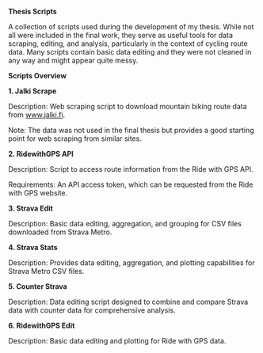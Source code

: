 **Thesis Scripts**

A collection of scripts used during the development of my thesis. While not all were included in the final work, they serve as useful tools for data scraping, editing, and analysis, particularly in the context of cycling route data. Many scripts contain basic data editing and they were not cleaned in any way and might appear quite messy. 

**Scripts Overview**

**1. Jalki Scrape**

Description: Web scraping script to download mountain biking route data from www.jalki.fi.

Note: The data was not used in the final thesis but provides a good starting point for web scraping from similar sites.

**2. RidewithGPS API**

Description: Script to access route information from the Ride with GPS API.

Requirements: An API access token, which can be requested from the Ride with GPS website.

**3. Strava Edit**

Description: Basic data editing, aggregation, and grouping for CSV files downloaded from Strava Metro.

**4. Strava Stats**

Description: Provides data editing, aggregation, and plotting capabilities for Strava Metro CSV files.

**5. Counter Strava**

Description: Data editing script designed to combine and compare Strava data with counter data for comprehensive analysis.

**6. RidewithGPS Edit**

Description: Basic data editing and plotting for Ride with GPS data.
